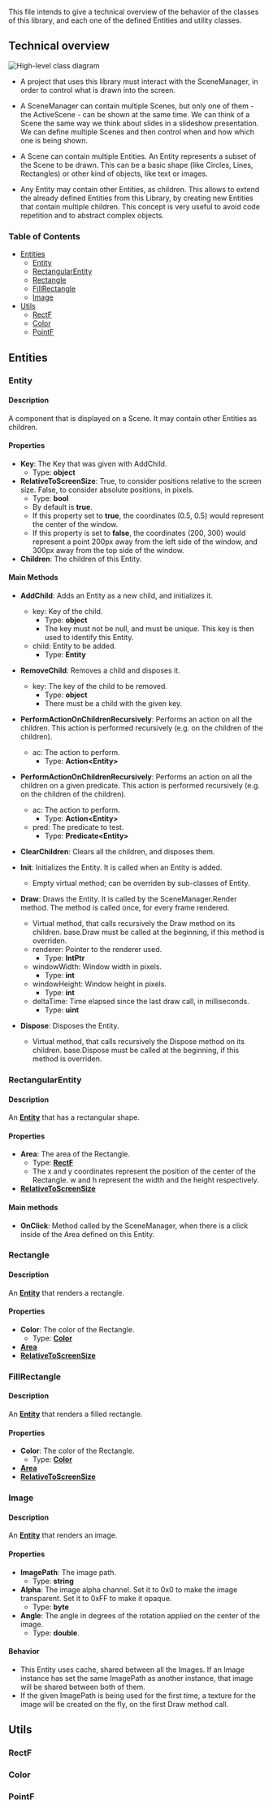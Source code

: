 This file intends to give a technical overview of the behavior of the classes of this library, and each one of the defined Entities and utility classes.

## Technical overview

![High-level class diagram](https://raw.githubusercontent.com/josenunocardoso/SceneDisplayer/master/documentation/entities.png)

- A project that uses this library must interact with the SceneManager, in order to control what is drawn into the screen.

- A SceneManager can contain multiple Scenes, but only one of them - the ActiveScene - can be shown at the same time. We can think of a Scene the same way we think about slides in a slideshow presentation. We can define multiple Scenes and then control when and how which one is being shown.

- A Scene can contain multiple Entities. An Entity represents a subset of the Scene to be drawn. This can be a basic shape (like Circles, Lines, Rectangles) or other kind of objects, like text or images.

- Any Entity may contain other Entities, as children. This allows to extend the already defined Entities from this Library, by creating new Entities that contain multiple children. This concept is very useful to avoid code repetition and to abstract complex objects.


### Table of Contents

- [Entities](#entities)
  - [Entity](#entity)
  - [RectangularEntity](#rectangularentity)
  - [Rectangle](#rectangle)
  - [FillRectangle](#fillrectangle)
  - [Image](#image)
- [Utils](#utils)
  - [RectF](#rectf)
  - [Color](#color)
  - [PointF](#pointf)

## Entities


### Entity

#### Description
A component that is displayed on a Scene. It may contain other Entities as children.

#### Properties

- <b>Key</b>: The Key that was given with AddChild.
  - Type: <b>object</b>
- <b>RelativeToScreenSize</b>: True, to consider positions relative to the screen size. False, to consider absolute positions, in pixels.
  - Type: <b>bool</b>
  - By default is <b>true</b>.
  - If this property set to <b>true</b>, the coordinates (0.5, 0.5) would represent the center of the window.
  - If this property is set to <b>false</b>, the coordinates (200, 300) would represent a point 200px away from the left side of the window, and 300px away from the top side of the window.
- <b>Children</b>: The children of this Entity.

#### Main Methods

- <b>AddChild</b>: Adds an Entity as a new child, and initializes it.
  - key: Key of the child.
    - Type: <b>object</b>
    - The key must not be null, and must be unique. This key is then used to identify this Entity.
  - child: Entity to be added.
    - Type: <b>Entity</b>

- <b>RemoveChild</b>: Removes a child and disposes it.
  - key: The key of the child to be removed.
    - Type: <b>object</b>
    - There must be a child with the given key.

- <b>PerformActionOnChildrenRecursively</b>: Performs an action on all the children. This action is performed recursively (e.g. on the children of the children).
  - ac: The action to perform.
    - Type: <b>Action\<Entity\></b>

- <b>PerformActionOnChildrenRecursively</b>: Performs an action on all the children on a given predicate. This action is performed recursively (e.g. on the children of the children).
  - ac: The action to perform.
    - Type: <b>Action\<Entity\></b>
  - pred: The predicate to test.
    - Type: <b>Predicate\<Entity\></b>

- <b>ClearChildren</b>: Clears all the children, and disposes them.

- <b>Init</b>: Initializes the Entity. It is called when an Entity is added.
  - Empty virtual method; can be overriden by sub-classes of Entity.

- <b>Draw</b>: Draws the Entity. It is called by the SceneManager.Render method. The method is called once, for every frame rendered.
  - Virtual method, that calls recursively the Draw method on its children. base.Draw must be called at the beginning, if this method is overriden.
  - renderer: Pointer to the renderer used.
    - Type: <b>IntPtr</b>
  - windowWidth: Window width in pixels.
    - Type: <b>int</b>
  - windowHeight: Window height in pixels.
    - Type: <b>int</b>
  - deltaTime: Time elapsed since the last draw call, in milliseconds.
    - Type: <b>uint</b>

- <b>Dispose</b>: Disposes the Entity.
  - Virtual method, that calls recursively the Dispose method on its children. base.Dispose must be called at the beginning, if this method is overriden.


### RectangularEntity

#### Description
An [<b>Entity</b>](#entity) that has a rectangular shape.

#### Properties

- <b>Area</b>: The area of the Rectangle.
  - Type: [<b>RectF</b>](#rectf)
  - The x and y coordinates represent the position of the center of the Rectangle. w and h represent the width and the height respectively.
- [<b>RelativeToScreenSize</b>](#entity)

#### Main methods

- <b>OnClick</b>: Method called by the SceneManager, when there is a click inside of the Area defined on this Entity.


### Rectangle

#### Description
An [<b>Entity</b>](#entity) that renders a rectangle.

#### Properties

- <b>Color</b>: The color of the Rectangle.
  - Type: [<b>Color</b>](#color)
- [<b>Area</b>](#rectangularentity)
- [<b>RelativeToScreenSize</b>](#entity)


### FillRectangle

#### Description
An [<b>Entity</b>](#entity) that renders a filled rectangle.

#### Properties

- <b>Color</b>: The color of the Rectangle.
  - Type: [<b>Color</b>](#color)
- [<b>Area</b>](#rectangularentity)
- [<b>RelativeToScreenSize</b>](#rectangularentity)


### Image

#### Description
An [<b>Entity</b>](#entity) that renders an image.

#### Properties

- <b>ImagePath</b>: The image path.
  - Type: <b>string</b>
- <b>Alpha</b>: The image alpha channel. Set it to 0x0 to make the image transparent. Set it to 0xFF to make it opaque.
  - Type: <b>byte</b>
- <b>Angle</b>: The angle in degrees of the rotation applied on the center of the image.
  - Type: <b>double</b>.

#### Behavior
- This Entity uses cache, shared between all the Images. If an Image instance has set the same ImagePath as another instance, that image will be shared between both of them.
- If the given ImagePath is being used for the first time, a texture for the image will be created on the fly, on the first Draw method call.


## Utils


### RectF

### Color

### PointF
